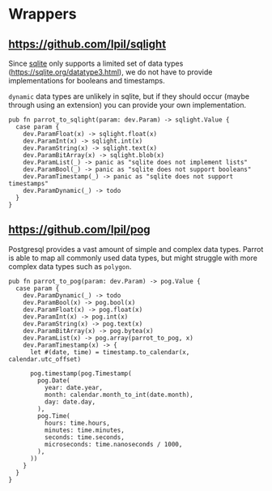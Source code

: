 # Wrappers

## https://github.com/lpil/sqlight

Since [sqlite](https://sqlite.org/) only supports a limited set of data types (https://sqlite.org/datatype3.html),
we do not have to provide implementations for booleans and timestamps.

`dynamic` data types are unlikely in sqlite, but if they should occur (maybe through using an extension)
you can provide your own implementation.

```gleam
pub fn parrot_to_sqlight(param: dev.Param) -> sqlight.Value {
  case param {
    dev.ParamFloat(x) -> sqlight.float(x)
    dev.ParamInt(x) -> sqlight.int(x)
    dev.ParamString(x) -> sqlight.text(x)
    dev.ParamBitArray(x) -> sqlight.blob(x)
    dev.ParamList(_) -> panic as "sqlite does not implement lists"
    dev.ParamBool(_) -> panic as "sqlite does not support booleans"
    dev.ParamTimestamp(_) -> panic as "sqlite does not support timestamps"
    dev.ParamDynamic(_) -> todo
  }
}
```

## https://github.com/lpil/pog

Postgresql provides a vast amount of simple and complex data types. Parrot is able to map all commonly used data types,
but might struggle with more complex data types such as `polygon`.

```gleam
pub fn parrot_to_pog(param: dev.Param) -> pog.Value {
  case param {
    dev.ParamDynamic(_) -> todo
    dev.ParamBool(x) -> pog.bool(x)
    dev.ParamFloat(x) -> pog.float(x)
    dev.ParamInt(x) -> pog.int(x)
    dev.ParamString(x) -> pog.text(x)
    dev.ParamBitArray(x) -> pog.bytea(x)
    dev.ParamList(x) -> pog.array(parrot_to_pog, x)
    dev.ParamTimestamp(x) -> {
      let #(date, time) = timestamp.to_calendar(x, calendar.utc_offset)

      pog.timestamp(pog.Timestamp(
        pog.Date(
          year: date.year,
          month: calendar.month_to_int(date.month),
          day: date.day,
        ),
        pog.Time(
          hours: time.hours,
          minutes: time.minutes,
          seconds: time.seconds,
          microseconds: time.nanoseconds / 1000,
        ),
      ))
    }
  }
}
```
